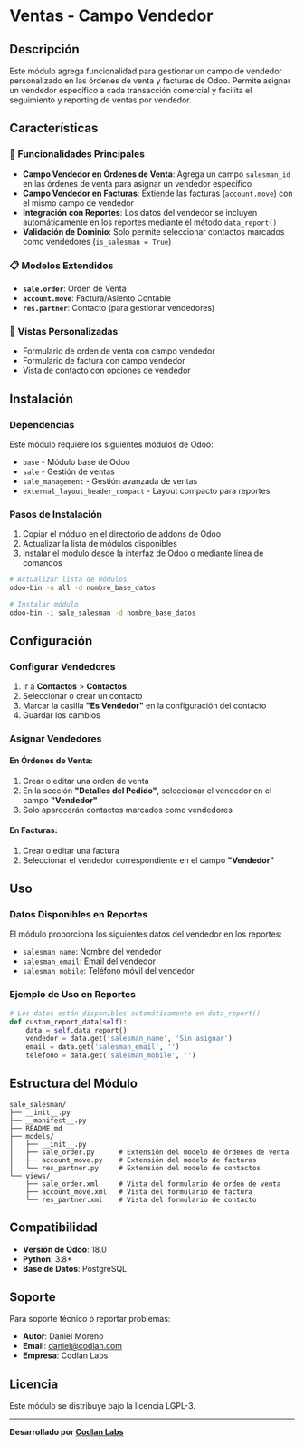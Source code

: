 # Ventas - Campo Vendedor

## Descripción

Este módulo agrega funcionalidad para gestionar un campo de vendedor personalizado en las órdenes de venta y facturas de Odoo. Permite asignar un vendedor específico a cada transacción comercial y facilita el seguimiento y reporting de ventas por vendedor.

## Características

### 🚀 Funcionalidades Principales

- **Campo Vendedor en Órdenes de Venta**: Agrega un campo `salesman_id` en las órdenes de venta para asignar un vendedor específico
- **Campo Vendedor en Facturas**: Extiende las facturas (`account.move`) con el mismo campo de vendedor
- **Integración con Reportes**: Los datos del vendedor se incluyen automáticamente en los reportes mediante el método `data_report()`
- **Validación de Dominio**: Solo permite seleccionar contactos marcados como vendedores (`is_salesman = True`)

### 📋 Modelos Extendidos

- **`sale.order`**: Orden de Venta
- **`account.move`**: Factura/Asiento Contable
- **`res.partner`**: Contacto (para gestionar vendedores)

### 🎨 Vistas Personalizadas

- Formulario de orden de venta con campo vendedor
- Formulario de factura con campo vendedor  
- Vista de contacto con opciones de vendedor

## Instalación

### Dependencias

Este módulo requiere los siguientes módulos de Odoo:

- `base` - Módulo base de Odoo
- `sale` - Gestión de ventas
- `sale_management` - Gestión avanzada de ventas
- `external_layout_header_compact` - Layout compacto para reportes

### Pasos de Instalación

1. Copiar el módulo en el directorio de addons de Odoo
2. Actualizar la lista de módulos disponibles
3. Instalar el módulo desde la interfaz de Odoo o mediante línea de comandos

```bash
# Actualizar lista de módulos
odoo-bin -u all -d nombre_base_datos

# Instalar módulo
odoo-bin -i sale_salesman -d nombre_base_datos
```

## Configuración

### Configurar Vendedores

1. Ir a **Contactos** > **Contactos**
2. Seleccionar o crear un contacto
3. Marcar la casilla **"Es Vendedor"** en la configuración del contacto
4. Guardar los cambios

### Asignar Vendedores

#### En Órdenes de Venta:
1. Crear o editar una orden de venta
2. En la sección **"Detalles del Pedido"**, seleccionar el vendedor en el campo **"Vendedor"**
3. Solo aparecerán contactos marcados como vendedores

#### En Facturas:
1. Crear o editar una factura
2. Seleccionar el vendedor correspondiente en el campo **"Vendedor"**

## Uso

### Datos Disponibles en Reportes

El módulo proporciona los siguientes datos del vendedor en los reportes:

- `salesman_name`: Nombre del vendedor
- `salesman_email`: Email del vendedor
- `salesman_mobile`: Teléfono móvil del vendedor

### Ejemplo de Uso en Reportes

```python
# Los datos están disponibles automáticamente en data_report()
def custom_report_data(self):
    data = self.data_report()
    vendedor = data.get('salesman_name', 'Sin asignar')
    email = data.get('salesman_email', '')
    telefono = data.get('salesman_mobile', '')
```

## Estructura del Módulo

```
sale_salesman/
├── __init__.py
├── __manifest__.py
├── README.md
├── models/
│   ├── __init__.py
│   ├── sale_order.py      # Extensión del modelo de órdenes de venta
│   ├── account_move.py    # Extensión del modelo de facturas
│   └── res_partner.py     # Extensión del modelo de contactos
└── views/
    ├── sale_order.xml     # Vista del formulario de orden de venta
    ├── account_move.xml   # Vista del formulario de factura
    └── res_partner.xml    # Vista del formulario de contacto
```

## Compatibilidad

- **Versión de Odoo**: 18.0
- **Python**: 3.8+
- **Base de Datos**: PostgreSQL

## Soporte

Para soporte técnico o reportar problemas:

- **Autor**: Daniel Moreno
- **Email**: daniel@codlan.com
- **Empresa**: Codlan Labs

## Licencia

Este módulo se distribuye bajo la licencia LGPL-3.

---

**Desarrollado por [Codlan Labs](mailto:daniel@codlan.com)**
